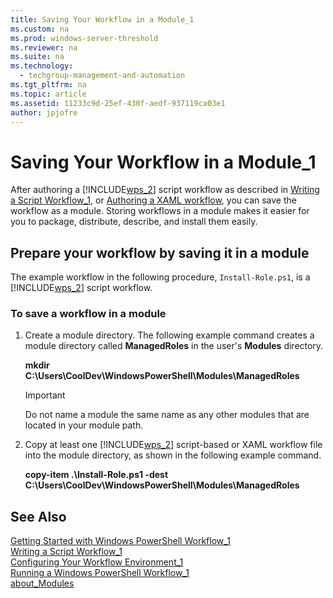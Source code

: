 ```yaml
---
title: Saving Your Workflow in a Module_1
ms.custom: na
ms.prod: windows-server-threshold
ms.reviewer: na
ms.suite: na
ms.technology: 
  - techgroup-management-and-automation
ms.tgt_pltfrm: na
ms.topic: article
ms.assetid: 11233c9d-25ef-430f-aedf-937119ca03e1
author: jpjofre
---
```

# Saving Your Workflow in a Module_1
After authoring a [!INCLUDE[wps_2](../Token/wps_2_md.md)] script workflow as described in [Writing a Script Workflow_1](../Topic/Writing-a-Script-Workflow_1.md), or [Authoring a XAML workflow](http://msdn.microsoft.com/library/dd489396.aspx), you can save the workflow as a module. Storing workflows in a module makes it easier for you to package, distribute, describe, and install them easily.  
  
## <a name="BKMK_save"></a>Prepare your workflow by saving it in a module  
The example workflow in the following procedure, `Install-Role.ps1`, is a [!INCLUDE[wps_2](../Token/wps_2_md.md)] script workflow.  
  
### <a name="BKMK_module"></a>To save a workflow in a module  
  
1.  Create a module directory. The following example command creates a module directory called **ManagedRoles** in the user's **Modules** directory.  
  
    **mkdir C:\\Users\\CoolDev\\WindowsPowerShell\\Modules\\ManagedRoles**  
  
    > [!IMPORTANT]  
    > Do not name a module the same name as any other modules that are located in your module path.  
  
2.  Copy at least one [!INCLUDE[wps_2](../Token/wps_2_md.md)] script\-based or XAML workflow file into the module directory, as shown in the following example command.  
  
    **copy\-item .\\Install\-Role.ps1 \-dest C:\\Users\\CoolDev\\WindowsPowerShell\\Modules\\ManagedRoles**  
  
## See Also  
[Getting Started with Windows PowerShell Workflow_1](../Topic/Getting-Started-with-Windows-PowerShell-Workflow_1.md)  
[Writing a Script Workflow_1](../Topic/Writing-a-Script-Workflow_1.md)  
[Configuring Your Workflow Environment_1](../Topic/Configuring-Your-Workflow-Environment_1.md)  
[Running a Windows PowerShell Workflow_1](../Topic/Running-a-Windows-PowerShell-Workflow_1.md)  
[about_Modules](http://technet.microsoft.com/library/hh847804.aspx)  
  
